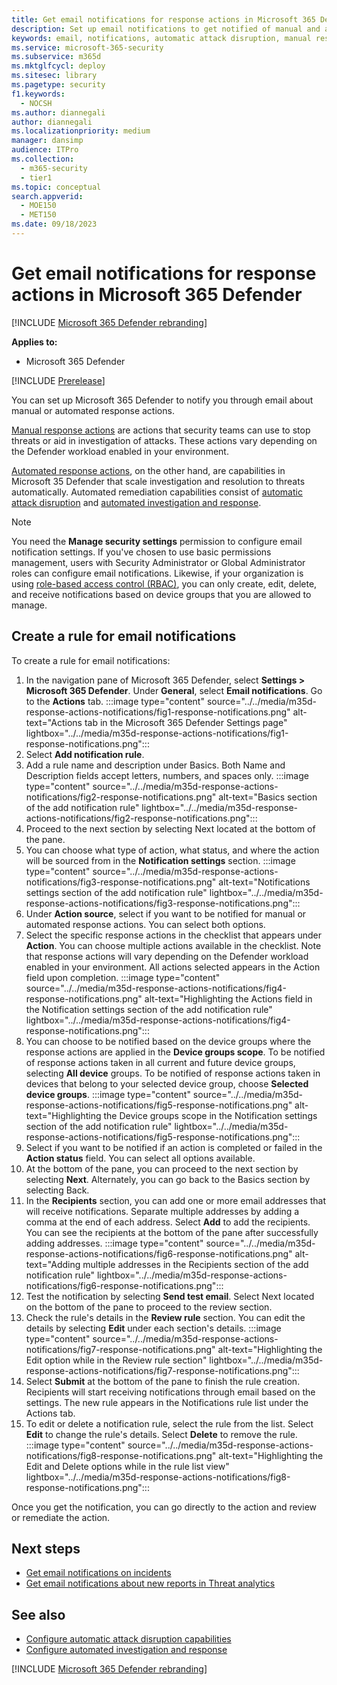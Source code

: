 ```yaml
---
title: Get email notifications for response actions in Microsoft 365 Defender
description: Set up email notifications to get notified of manual and automated response actions in Microsoft 365 Defender.
keywords: email, notifications, automatic attack disruption, manual response, incident response, response actions, email notifications, response action notifications, Microsoft 365 Defender notifications
ms.service: microsoft-365-security
ms.subservice: m365d
ms.mktglfcycl: deploy
ms.sitesec: library
ms.pagetype: security
f1.keywords: 
  - NOCSH
ms.author: diannegali
author: diannegali
ms.localizationpriority: medium
manager: dansimp
audience: ITPro
ms.collection: 
  - m365-security
  - tier1
ms.topic: conceptual
search.appverid: 
  - MOE150
  - MET150
ms.date: 09/18/2023
---
```


# Get email notifications for response actions in Microsoft 365 Defender

[!INCLUDE [Microsoft 365 Defender rebranding](../includes/microsoft-defender.md)]

**Applies to:**

- Microsoft 365 Defender

[!INCLUDE [Prerelease](../includes/prerelease.md)]

You can set up Microsoft 365 Defender to notify you through email about manual or automated response actions.

[Manual response actions](respond-first-incident-remediate.md#manual-remediation) are actions that security teams can use to stop threats or aid in investigation of attacks. These actions vary depending on the Defender workload enabled in your environment.

[Automated response actions](respond-first-incident-remediate.md#automatic-remediation), on the other hand, are capabilities in Microsoft 35 Defender that scale investigation and resolution to threats automatically. Automated remediation capabilities consist of [automatic attack disruption](automatic-attack-disruption.md) and [automated investigation and response](m365d-autoir.md).

> [!NOTE]
> You need the **Manage security settings** permission to configure email notification settings. If you've chosen to use basic permissions management, users with Security Administrator or Global Administrator roles can configure email notifications. Likewise, if your organization is using [role-based access control (RBAC)](manage-rbac.md), you can only create, edit, delete, and receive notifications based on device groups that you are allowed to manage.

## Create a rule for email notifications

To create a rule for email notifications:

1. In the navigation pane of Microsoft 365 Defender, select **Settings > Microsoft 365 Defender**.  Under **General**, select **Email notifications**. Go to the **Actions** tab.
:::image type="content" source="../../media/m35d-response-actions-notifications/fig1-response-notifications.png" alt-text="Actions tab in the Microsoft 365 Defender Settings page" lightbox="../../media/m35d-response-actions-notifications/fig1-response-notifications.png":::
2. Select **Add notification rule**.
3. Add a rule name and description under Basics. Both Name and Description fields accept letters, numbers, and spaces only.
:::image type="content" source="../../media/m35d-response-actions-notifications/fig2-response-notifications.png" alt-text="Basics section of the add notification rule" lightbox="../../media/m35d-response-actions-notifications/fig2-response-notifications.png":::
4. Proceed to the next section by selecting Next located at the bottom of the pane.
5. You can choose what type of action, what status, and where the action will be sourced from in the **Notification settings** section.
:::image type="content" source="../../media/m35d-response-actions-notifications/fig3-response-notifications.png" alt-text="Notifications settings section of the add notification rule" lightbox="../../media/m35d-response-actions-notifications/fig3-response-notifications.png":::
6. Under **Action source**, select if you want to be notified for manual or automated response actions. You can select both options.
7. Select the specific response actions in the checklist that appears under **Action**. You can choose multiple actions available in the checklist. Note that response actions will vary depending on the Defender workload enabled in your environment. All actions selected appears in the Action field upon completion.
:::image type="content" source="../../media/m35d-response-actions-notifications/fig4-response-notifications.png" alt-text="Highlighting the Actions field in the Notification settings section of the add notification rule" lightbox="../../media/m35d-response-actions-notifications/fig4-response-notifications.png":::
8. You can choose to be notified based on the device groups where the response actions are applied in the **Device groups scope**. To be notified of response actions taken in all current and future device groups, selecting **All device** groups. To be notified of response actions taken in devices that belong to your selected device group, choose **Selected device groups**.
:::image type="content" source="../../media/m35d-response-actions-notifications/fig5-response-notifications.png" alt-text="Highlighting the Device groups scope in the Notification settings section of the add notification rule" lightbox="../../media/m35d-response-actions-notifications/fig5-response-notifications.png":::
9. Select if you want to be notified if an action is completed or failed in the **Action status** field. You can select all options available.
10. At the bottom of the pane, you can proceed to the next section by selecting **Next**. Alternately, you can go back to the Basics section by selecting Back.
11. In the **Recipients** section, you can add one or more email addresses that will receive notifications. Separate multiple addresses by adding a comma at the end of each address. Select **Add** to add the recipients. You can see the recipients at the bottom of the pane after successfully adding addresses.
:::image type="content" source="../../media/m35d-response-actions-notifications/fig6-response-notifications.png" alt-text="Adding multiple addresses in the Recipients section of the add notification rule" lightbox="../../media/m35d-response-actions-notifications/fig6-response-notifications.png":::
12. Test the notification by selecting **Send test email**. Select Next located on the bottom of the pane to proceed to the review section.
13. Check the rule's details in the **Review rule** section. You can edit the details by selecting **Edit** under each section's details.
:::image type="content" source="../../media/m35d-response-actions-notifications/fig7-response-notifications.png" alt-text="Highlighting the Edit option while in the Review rule section" lightbox="../../media/m35d-response-actions-notifications/fig7-response-notifications.png":::
14. Select **Submit** at the bottom of the pane to finish the rule creation. Recipients will start receiving notifications through email based on the settings. The new rule appears in the Notifications rule list under the Actions tab.
15. To edit or delete a notification rule, select the rule from the list. Select **Edit** to change the rule's details. Select **Delete** to remove the rule.
:::image type="content" source="../../media/m35d-response-actions-notifications/fig8-response-notifications.png" alt-text="Highlighting the Edit and Delete options while in the rule list view" lightbox="../../media/m35d-response-actions-notifications/fig8-response-notifications.png":::

Once you get the notification, you can go directly to the action and review or remediate the action.

## Next steps

- [Get email notifications on incidents](m365d-notifications-incidents.md)
- [Get email notifications about new reports in Threat analytics](m365d-threat-analytics-notifications.md)

## See also

- [Configure automatic attack disruption capabilities](configure-attack-disruption.md)
- [Configure automated investigation and response](m365d-configure-auto-investigation-response.md)

[!INCLUDE [Microsoft 365 Defender rebranding](../../includes/defender-m3d-techcommunity.md)]